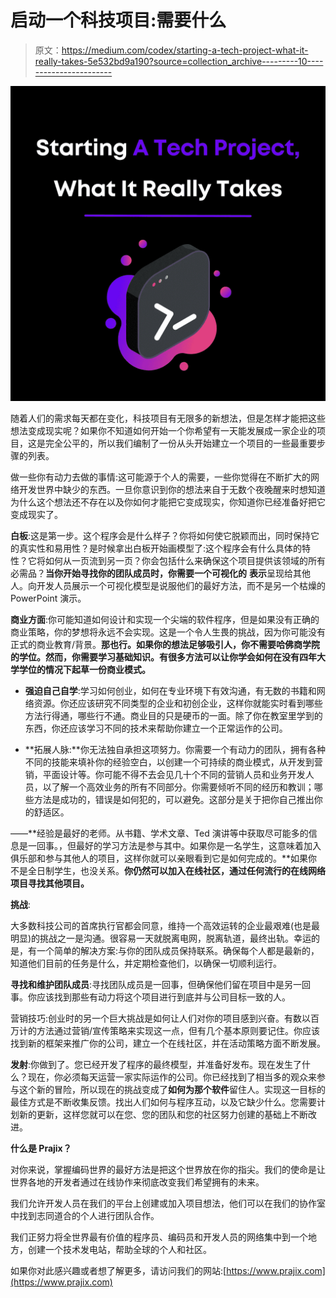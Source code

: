 # 启动一个科技项目:需要什么

> 原文：<https://medium.com/codex/starting-a-tech-project-what-it-really-takes-5e532bd9a190?source=collection_archive---------10----------------------->

![](img/22f258ffbda3c862563eca5053015c80.png)

随着人们的需求每天都在变化，科技项目有无限多的新想法，但是怎样才能把这些想法变成现实呢？如果你不知道如何开始一个你希望有一天能发展成一家企业的项目，这是完全公平的，所以我们编制了一份从头开始建立一个项目的一些最重要步骤的列表。

做一些你有动力去做的事情:这可能源于个人的需要，一些你觉得在不断扩大的网络开发世界中缺少的东西。一旦你意识到你的想法来自于无数个夜晚醒来时想知道为什么这个想法还不存在以及你如何才能把它变成现实，你知道你已经准备好把它变成现实了。

**白板**:这是第一步。这个程序会是什么样子？你将如何使它脱颖而出，同时保持它的真实性和易用性？是时候拿出白板开始画模型了:这个程序会有什么具体的特性？它将如何从一页流到另一页？你会包括什么来确保这个项目提供该领域的所有必需品？**当你开始寻找你的团队成员时，你需要一个可视化的** **表示**呈现给其他人。向开发人员展示一个可视化模型是说服他们的最好方法，而不是另一个枯燥的 PowerPoint 演示。

**商业方面**:你可能知道如何设计和实现一个尖端的软件程序，但是如果没有正确的商业策略，你的梦想将永远不会实现。这是一个令人生畏的挑战，因为你可能没有正式的商业教育/背景。**那也行。如果你的想法足够吸引人，你不需要哈佛商学院的学位。然而，你需要学习基础知识。有很多方法可以让你学会如何在没有四年大学学位的情况下起草一份商业模式。**

- **强迫自己自学**:学习如何创业，如何在专业环境下有效沟通，有无数的书籍和网络资源。你还应该研究不同类型的企业和初创企业，这样你就能实时看到哪些方法行得通，哪些行不通。商业目的只是硬币的一面。除了你在教室里学到的东西，你还应该学习不同的技术来帮助你建立一个正常运作的公司。

- **拓展人脉:**你无法独自承担这项努力。你需要一个有动力的团队，拥有各种不同的技能来填补你的经验空白，以创建一个可持续的商业模式，从开发到营销，平面设计等。你可能不得不去会见几十个不同的营销人员和业务开发人员，以了解一个高效业务的所有不同部分。你需要倾听不同的经历和教训；哪些方法是成功的，错误是如何犯的，可以避免。这部分是关于把你自己推出你的舒适区。

——**经验是最好的老师。从书籍、学术文章、Ted 演讲等中获取尽可能多的信息是一回事。，但最好的学习方法是参与其中。如果你是一名学生，这意味着加入俱乐部和参与其他人的项目，这样你就可以亲眼看到它是如何完成的。**如果你不是全日制学生，也没关系。**你仍然可以加入在线社区，通过任何流行的在线网络项目寻找其他项目。**

**挑战**:

大多数科技公司的首席执行官都会同意，维持一个高效运转的企业最艰难(也是最明显)的挑战之一是沟通。很容易一天就脱离电网，脱离轨道，最终出轨。幸运的是，有一个简单的解决方案:与你的团队成员保持联系。确保每个人都是最新的，知道他们目前的任务是什么，并定期检查他们，以确保一切顺利运行。

**寻找和维护团队成员**:寻找团队成员是一回事，但确保他们留在项目中是另一回事。你应该找到那些有动力将这个项目进行到底并与公司目标一致的人。

营销技巧:创业时的另一个巨大挑战是如何让人们对你的项目感到兴奋。有数以百万计的方法通过营销/宣传策略来实现这一点，但有几个基本原则要记住。你应该找到新的框架来推广你的公司，建立一个在线社区，并在活动策略方面不断发展。

**发射**:你做到了。您已经开发了程序的最终模型，并准备好发布。现在发生了什么？现在，你必须每天运营一家实际运作的公司。你已经找到了相当多的观众来参与这个新的冒险，所以现在的挑战变成了**如何为那个软件**留住人。实现这一目标的最佳方式是不断收集反馈。找出人们如何与程序互动，以及它缺少什么。您需要计划新的更新，这样您就可以在您、您的团队和您的社区努力创建的基础上不断改进。

**什么是 Prajix？**

对你来说，掌握编码世界的最好方法是把这个世界放在你的指尖。我们的使命是让世界各地的开发者通过在线协作来彻底改变我们希望拥有的未来。

我们允许开发人员在我们的平台上创建或加入项目想法，他们可以在我们的协作室中找到志同道合的个人进行团队合作。

我们正努力将全世界最有价值的程序员、编码员和开发人员的网络集中到一个地方，创建一个技术发电站，帮助全球的个人和社区。

如果你对此感兴趣或者想了解更多，请访问我们的网站:[https://www.prajix.com](https://www.prajix.com)